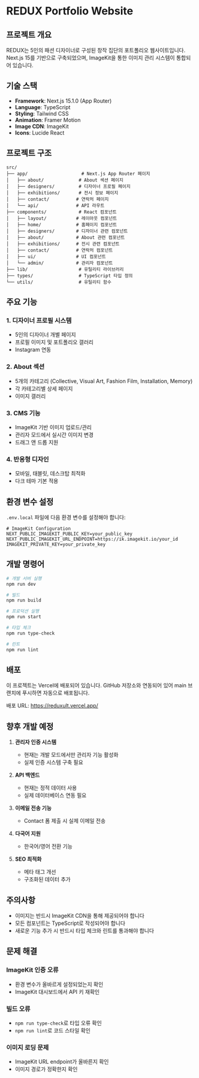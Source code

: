 # REDUX Portfolio Website

## 프로젝트 개요

REDUX는 5인의 패션 디자이너로 구성된 창작 집단의 포트폴리오 웹사이트입니다. Next.js 15를 기반으로 구축되었으며, ImageKit을 통한 이미지 관리 시스템이 통합되어 있습니다.

## 기술 스택

- **Framework**: Next.js 15.1.0 (App Router)
- **Language**: TypeScript
- **Styling**: Tailwind CSS
- **Animation**: Framer Motion
- **Image CDN**: ImageKit
- **Icons**: Lucide React

## 프로젝트 구조

```
src/
├── app/                    # Next.js App Router 페이지
│   ├── about/             # About 섹션 페이지
│   ├── designers/         # 디자이너 프로필 페이지
│   ├── exhibitions/       # 전시 정보 페이지
│   ├── contact/          # 연락처 페이지
│   └── api/              # API 라우트
├── components/            # React 컴포넌트
│   ├── layout/           # 레이아웃 컴포넌트
│   ├── home/             # 홈페이지 컴포넌트
│   ├── designers/        # 디자이너 관련 컴포넌트
│   ├── about/            # About 관련 컴포넌트
│   ├── exhibitions/      # 전시 관련 컴포넌트
│   ├── contact/          # 연락처 컴포넌트
│   ├── ui/               # UI 컴포넌트
│   └── admin/            # 관리자 컴포넌트
├── lib/                   # 유틸리티 라이브러리
├── types/                 # TypeScript 타입 정의
└── utils/                 # 유틸리티 함수
```

## 주요 기능

### 1. 디자이너 프로필 시스템
- 5인의 디자이너 개별 페이지
- 프로필 이미지 및 포트폴리오 갤러리
- Instagram 연동

### 2. About 섹션
- 5개의 카테고리 (Collective, Visual Art, Fashion Film, Installation, Memory)
- 각 카테고리별 상세 페이지
- 이미지 갤러리

### 3. CMS 기능
- ImageKit 기반 이미지 업로드/관리
- 관리자 모드에서 실시간 이미지 변경
- 드래그 앤 드롭 지원

### 4. 반응형 디자인
- 모바일, 태블릿, 데스크탑 최적화
- 다크 테마 기본 적용

## 환경 변수 설정

`.env.local` 파일에 다음 환경 변수를 설정해야 합니다:

```env
# ImageKit Configuration
NEXT_PUBLIC_IMAGEKIT_PUBLIC_KEY=your_public_key
NEXT_PUBLIC_IMAGEKIT_URL_ENDPOINT=https://ik.imagekit.io/your_id
IMAGEKIT_PRIVATE_KEY=your_private_key
```

## 개발 명령어

```bash
# 개발 서버 실행
npm run dev

# 빌드
npm run build

# 프로덕션 실행
npm run start

# 타입 체크
npm run type-check

# 린트
npm run lint
```

## 배포

이 프로젝트는 Vercel에 배포되어 있습니다. GitHub 저장소와 연동되어 있어 main 브랜치에 푸시하면 자동으로 배포됩니다.

배포 URL: https://reduxult.vercel.app/

## 향후 개발 예정

1. **관리자 인증 시스템**
   - 현재는 개발 모드에서만 관리자 기능 활성화
   - 실제 인증 시스템 구축 필요

2. **API 백엔드**
   - 현재는 정적 데이터 사용
   - 실제 데이터베이스 연동 필요

3. **이메일 전송 기능**
   - Contact 폼 제출 시 실제 이메일 전송

4. **다국어 지원**
   - 한국어/영어 전환 기능

5. **SEO 최적화**
   - 메타 태그 개선
   - 구조화된 데이터 추가

## 주의사항

- 이미지는 반드시 ImageKit CDN을 통해 제공되어야 합니다
- 모든 컴포넌트는 TypeScript로 작성되어야 합니다
- 새로운 기능 추가 시 반드시 타입 체크와 린트를 통과해야 합니다

## 문제 해결

### ImageKit 인증 오류
- 환경 변수가 올바르게 설정되었는지 확인
- ImageKit 대시보드에서 API 키 재확인

### 빌드 오류
- `npm run type-check`로 타입 오류 확인
- `npm run lint`로 코드 스타일 확인

### 이미지 로딩 문제
- ImageKit URL endpoint가 올바른지 확인
- 이미지 경로가 정확한지 확인